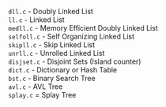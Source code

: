 `dll.c` - Doubly Linked List<br>
`ll.c` - Linked List<br>
`medll.c` - Memory Efficient Doubly Linked List<br>
`selfoll.c` - Self Organizing Linked List<br>
`skipll.c` - Skip Linked List<br>
`unrll.c` - Unrolled Linked List<br>
`disjset.c` - Disjoint Sets (Island counter)<br>
`dict.c` - Dictionary or Hash Table<br>
`bst.c` - Binary Search Tree<br>
`avl.c` - AVL Tree<br>
`splay.c` = Splay Tree<br>